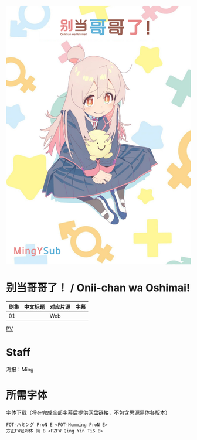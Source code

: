 ![海报](Poster.png)

# 别当哥哥了！ / Onii-chan wa Oshimai!
| 剧集 | 中文标题 | 对应片源 | 字幕 |
| ---- | -------- | -------- | ---- |
| 01 |  | Web |  |

[PV](PV)

# Staff
海报：Ming

# 所需字体
字体下载（将在完成全部字幕后提供网盘链接，不包含思源黑体各版本）

```
FOT-ハミング ProN E <FOT-Humming ProN E>
方正FW轻吟体 简 B <FZFW Qing Yin TiS B>
```